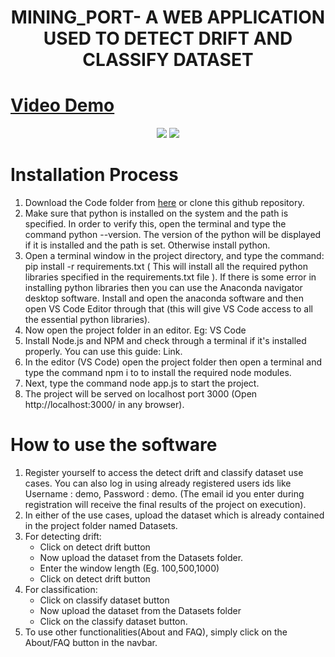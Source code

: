 <h1 align="center">MINING_PORT- A WEB APPLICATION USED TO DETECT DRIFT AND CLASSIFY DATASET</h1>

# [Video Demo](https://drive.google.com/file/d/1U-Qa-TiNM0yMg5Zl7Idwx7ht3AhiJFEz/view?usp=sharing)

<p align="center">
<img src="https://media.giphy.com/media/nJMt99rlbl4KQ7b4TF/giphy.gif">
<img src="https://media.giphy.com/media/Vfvt9AeSlLwMeW0Zjh/giphy.gif">
</p>
	
# Installation Process
1. Download the Code folder from [here](https://drive.google.com/drive/folders/17T6AFhPrAt_8PGyWBrneISJrU2L9o1bl?usp=sharing) or clone this github repository.
1. Make sure that python is installed on the system and the path is specified. In order to verify this, open the terminal and type the command python --version. The version of the python will be displayed if it is installed and the path is set. Otherwise install python. 
1. Open a terminal window in the project directory, and type the command: pip install -r requirements.txt ( This will install all the required python libraries specified in the requirements.txt file ).  If there is some error in installing python libraries then you can use the Anaconda navigator desktop software. Install and open the anaconda software and then open VS Code Editor through that (this will give VS Code access to all the essential python libraries).
1. Now open the project folder in an editor. Eg: VS Code
1. Install Node.js and NPM and check through a terminal if it's installed properly. You can use this guide: Link.
1. In the editor (VS Code) open the project folder then open a terminal and type the command npm i to to install the required node modules.
1. Next, type the command node app.js to start the project.
1. The project will be served on localhost port 3000 (Open http://localhost:3000/ in any browser).


# How to use the software
1. Register yourself to access the detect drift and classify dataset use cases. You can also log in using already registered users ids like Username : demo, Password : demo. 
(The email id you enter during registration will receive the final results of the project on execution).
1. In either of the use cases, upload the dataset which is already contained in the project folder named Datasets.
1. For detecting drift: 
	* Click on detect drift button
	* Now upload the dataset from the Datasets folder.
	* Enter the window length (Eg. 100,500,1000)
	* Click on detect drift button
1. For classification: 
	* Click on classify dataset button
	* Now upload the dataset from the Datasets folder
	* Click on the classify dataset button.
1. To use other functionalities(About and FAQ), simply click on the About/FAQ button in the navbar. 



